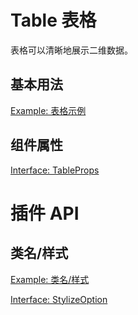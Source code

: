 # Table 表格

表格可以清晰地展示二维数据。

## 基本用法

[Example: 表格示例](./_example/TableExample.jsx)

## 组件属性

[Interface: TableProps](./TableProps.ts)

# 插件 API

## 类名/样式

[Example: 类名/样式](./_example/addons/TableStylizeExample.jsx)

[Interface: StylizeOption](./addons/stylize.tsx)
